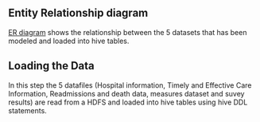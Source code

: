 ## Entity Relationship diagram

[ER diagram](../blob/hw_dev/W205_hospitals_exercise1.pdf) shows the relationship between the 5 datasets that has been modeled and loaded into hive tables.


## Loading the Data

In this step the 5 datafiles (Hospital information, Timely and Effective Care Information, Readmissions and death data, measures dataset and suvey results)
are read from a HDFS and loaded into hive tables using hive DDL statements.
